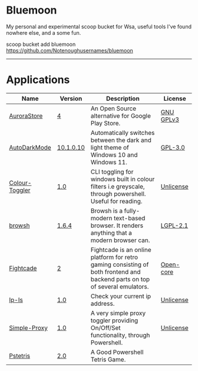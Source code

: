 # Bluemoon
My personal and experimental scoop bucket for Wsa, useful tools I've found nowhere else, and a some fun.

scoop bucket add bluemoon https://github.com/Notenoughusernames/bluemoon

-------------------------------------------------------------------------
</details>

# Applications

<!-- <apps> -->

|Name|Version|Description|License|
|----|-------|-----------|-------|
|[AuroraStore](https://gitlab.com/AuroraOSS/AuroraStore "https://gitlab.com/AuroraOSS/AuroraStore")|[4](https://github.com/Notenoughusernames/bluemoon/blob/main/bucket/aurorastore.json "https://github.com/Notenoughusernames/bluemoon/blob/main/bucket/aurorastore.json")|An Open Source alternative for Google Play Store.|[GNU GPLv3](https://gitlab.com/AuroraOSS/AuroraStore/-/blob/master/LICENSE "https://gitlab.com/AuroraOSS/AuroraStore/-/blob/master/LICENSE")|
|[AutoDarkMode](https://github.com/AutoDarkMode/Windows-Auto-Night-Mode "https://github.com/AutoDarkMode/Windows-Auto-Night-Mode")|[10.1.0.10](https://github.com/Notenoughusernames/bluemoon/blob/main/bucket/AutoDarkMode.json "https://github.com/Notenoughusernames/bluemoon/blob/main/bucket/AutoDarkMode.json")|Automatically switches between the dark and light theme of Windows 10 and Windows 11.|[GPL-3.0](https://raw.githubusercontent.com/AutoDarkMode/Windows-Auto-Night-Mode/master/LICENSE "https://raw.githubusercontent.com/AutoDarkMode/Windows-Auto-Night-Mode/master/LICENSE")|
|[Colour-Toggler](https://github.com/Notenoughusernames/Colour-Toggler "https://github.com/Notenoughusernames/Colour-Toggler")|[1.0](https://github.com/Notenoughusernames/bluemoon/blob/main/bucket/Colour-Toggler.json "https://github.com/Notenoughusernames/bluemoon/blob/main/bucket/Colour-Toggler.json")|CLI toggling for windows built in colour filters i.e greyscale, through powershell. Useful for reading.|[Unlicense](https://github.com/Notenoughusernames/Colour-Toggler/blob/main/LICENSE "https://github.com/Notenoughusernames/Colour-Toggler/blob/main/LICENSE")|
|[browsh](https://www.brow.sh/ "https://www.brow.sh/")|[1.6.4](https://github.com/Notenoughusernames/bluemoon/blob/main/bucket/browsh.json "https://github.com/Notenoughusernames/bluemoon/blob/main/bucket/browsh.json")|Browsh is a fully-modern text-based browser. It renders anything that a modern browser can.|[LGPL-2.1](https://raw.githubusercontent.com/browsh-org/browsh/master/LICENSE "https://raw.githubusercontent.com/browsh-org/browsh/master/LICENSE")|
|[Fightcade](https://www.fightcade.com "https://www.fightcade.com")|[2](https://github.com/Notenoughusernames/bluemoon/blob/main/bucket/Fightcade.json "https://github.com/Notenoughusernames/bluemoon/blob/main/bucket/Fightcade.json")|Fightcade is an online platform for retro gaming consisting of both frontend and backend parts on top of several emulators.|[Open-core](https://www.fightcade.com/about "https://www.fightcade.com/about")|
|[Ip-Is](https://gist.github.com/Notenoughusernames/42f745a274c6b8e4ccecfc64d7db1103 "https://gist.github.com/Notenoughusernames/42f745a274c6b8e4ccecfc64d7db1103")|[1.0](https://gist.github.com/Notenoughusernames/42f745a274c6b8e4ccecfc64d7db1103 "https://gist.github.com/Notenoughusernames/42f745a274c6b8e4ccecfc64d7db1103")|Check your current ip address.|[Unlicense](https://raw.githubusercontent.com/browsh-org/browsh/master/LICENSE "https://raw.githubusercontent.com/browsh-org/browsh/master/LICENSE")|
|[Simple-Proxy](https://github.com/Notenoughusernames/Simple-Proxy "https://github.com/Notenoughusernames/Simple-Proxy")|[1.0](https://github.com/Notenoughusernames/bluemoon/blob/main/bucket/Simple-Proxy.json "https://github.com/Notenoughusernames/bluemoon/blob/main/bucket/Simple-Proxy.json")|A very simple proxy toggler providing On/Off/Set functionality, through Powershell.|[Unlicense](https://raw.githubusercontent.com/Notenoughusernames/Simple-Proxy/main/LICENSE "https://raw.githubusercontent.com/Notenoughusernames/Simple-Proxy/main/LICENSE")|
|[Pstetris](https://github.com/GPFSimon/PSTetris "https://github.com/GPFSimon/PSTetris")|[2.0](https://github.com/Notenoughusernames/bluemoon/blob/main/bucket/PSTetris.json "https://github.com/Notenoughusernames/bluemoon/blob/main/bucket/PSTetris.json")|A Good Powershell Tetris Game.||
